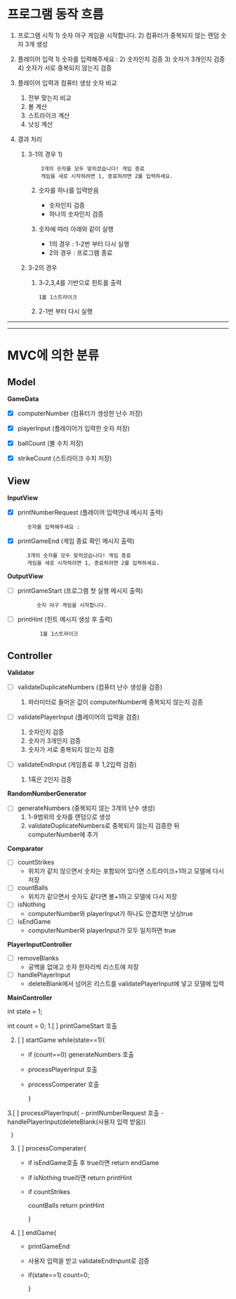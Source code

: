 프로그램 동작 흐름
===

1. 프로그램 시작
   1) 
            숫자 야구 게임을 시작합니다.
   2) 컴퓨터가 중복되지 않는 랜덤 숫자 3개 생성


2. 플레이어 입력
   1)
            숫자를 입력해주세요 : 
   2) 숫자인지 검증
   3) 숫자가 3개인지 검증
   4) 숫자가 서로 중복되지 않는지 검증
   

3. 플레이어 입력과 컴퓨터 생성 숫자 비교
   1) 전부 맞는지 비교
   2) 볼 계산
   3) 스트라이크 계산
   4) 낫싱 계산


4. 결과 처리
   1) 3-1의 경우
      1)
   
              3개의 숫자를 모두 맞히셨습니다! 게임 종료
              게임을 새로 시작하려면 1, 종료하려면 2를 입력하세요.
      2) 숫자를 하나를 입력받음
         - 숫자인지 검증
         - 하나의 숫자인지 검증
      3) 숫자에 따라 아래와 같이 실행
         
         - 1의 경우 : 1-2번 부터 다시 실행
         - 2의 경우 : 프로그램 종료

   2) 3-2의 경우
      1) 3-2,3,4를 기반으로 힌트를 출력 

             1볼 1스트라이크
      2) 2-1번 부터 다시 실행

---

---
MVC에 의한 분류
==
## Model
__GameData__
- [x] computerNumber (컴퓨터가 생성한 난수 저장)
- [x] playerInput (플레이어가 입력한 숫자 저장)
- [x] ballCount (볼 수치 저장)
- [x] strikeCount (스트라이크 수치 저장)


## View
__InputView__
- [x] printNumberRequest (플레이어 입력안내 메시지 출력)

         숫자를 입력해주세요 : 
- [x] printGameEnd (게임 종료 확인 메시지 출력)

         3개의 숫자를 모두 맞히셨습니다! 게임 종료
         게임을 새로 시작하려면 1, 종료하려면 2를 입력하세요.

__OutputView__
- [ ] printGameStart (프로그램 첫 실행 메시지 출력)

            숫자 야구 게임을 시작합니다.
- [ ] printHint (힌트 메시지 생성 후 출력)

             1볼 1스트라이크

## Controller
__Validator__
- [ ] validateDuplicateNumbers (컴퓨터 난수 생성을 검증)
  1) 파라미터로 들어온 값이 computerNumber에 중복되지 않는지 검증


- [ ] validatePlayerInput (플레이어의 입력을 검증)
   1) 숫자인지 검증
   3) 숫자가 3개인지 검증
   4) 숫자가 서로 중복되지 않는지 검증


- [ ] validateEndInput (게임종료 후 1,2입력 검증)
  1) 1혹은 2인지 검증

__RandomNumberGenerator__
- [ ] generateNumbers (중복되지 않는 3개의 난수 생성)
  1) 1-9범위의 숫자를 랜덤으로 생성
  2) validateDuplicateNumbers로 중복되지 않는지 검증한 뒤 computerNumber에 추가

__Comparator__
- [ ] countStrikes
    * 위치가 같지 않으면서 숫자는 포함되어 있다면 스트라이크+1하고 모델에 다시 저장
- [ ] countBalls
    * 위치가 같으면서 숫자도 같다면 볼+1하고 모델에 다시 저장
- [ ] isNothing
    * computerNumber와 playerInput가 하나도 안겹치면 낫싱true
- [ ] isEndGame
    * computerNumber와 playerInput가 모두 일치하면 true

__PlayerInputController__
- [ ] removeBlanks
  * 공백을 없애고 숫자 한자리씩 리스트에 저장
- [ ] handlePlayerInput
  * deleteBlank에서 넘어온 리스트를 validatePlayerInput에 넣고 모델에 입력

  
__MainController__

int state = 1;

int count = 0;
1.[ ]  printGameStart 호출


2. [ ] startGame while(state==1){
    - if (count==0) generateNumbers 호출
    - processPlayerInput 호출
    - processComperater 호출
   
      }
   

3.[ ]  processPlayerInput{
    - printNumberRequest 호출
    - handlePlayerInput(deleteBlank(사용자 입력 받음))
   
     }
   

3. [ ] processComperater{
   - if isEndGame호출 후 true라면 return endGame
   - if isNothing true라면 return printHint
   - if countStrikes
   
     countBalls return printHint
   
     }


4. [ ] endGame{
   - printGameEnd
   - 사용자 입력을 받고 validateEndInpunt로 검증
   - if(state==1) count=0;
   
     }







